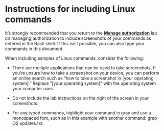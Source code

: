 # Instructions for including Linux commands

It’s strongly recommended that you return to the **[Manage authorization](https://www.coursera.org/learn/linux-and-sql/ungradedLti/483Kl/activity-manage-authorization)** lab on managing authorization to include screenshots of your commands as entered in the Bash shell. If this isn’t possible, you can also type your commands in this document. 

When including samples of Linux commands, consider the following:

* There are multiple applications that can be used to take screenshots. If you’re unsure how to take a screenshot on your device, you can perform an online search such as “how to take a screenshot in \[your operating system\].” Replace “\[your operating system\]” with the operating system your computer uses.

* Do not include the lab instructions on the right of the screen in your screenshots.

* For any typed commands, highlight your command in gray and use a monospaced font, such as in this example with another command: grep OS updates.txt.

